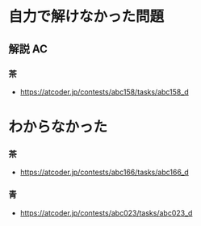 # 自力で解けなかった問題

## 解説 AC

### 茶

- https://atcoder.jp/contests/abc158/tasks/abc158_d

# わからなかった

### 茶

- https://atcoder.jp/contests/abc166/tasks/abc166_d

### 青

- https://atcoder.jp/contests/abc023/tasks/abc023_d

